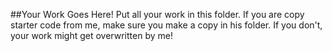 ##Your Work Goes Here!
Put all your work in this folder. If you are copy starter code from me, make sure you make a copy in his folder. If you don't, your work might get overwritten by me!
